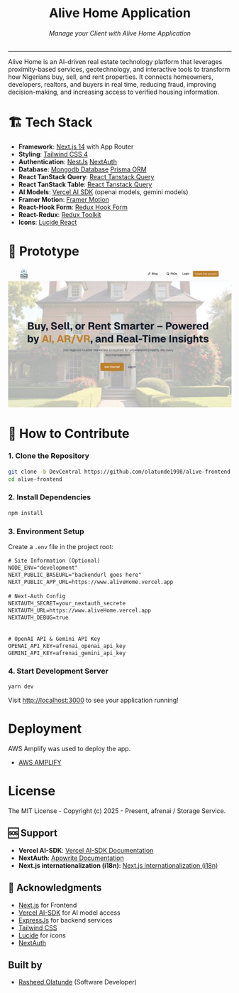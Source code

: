<div align="center">
<h1>Alive Home Application</h1>
<h6><i>Manage your Client with Alive Home Application</i></h6>
<hr />
</div>

Alive Home is an AI-driven real estate technology platform that leverages proximity-based services, geotechnology, and interactive tools to transform how Nigerians buy, sell, and rent properties. It connects homeowners, developers, realtors, and buyers in real time, reducing fraud, improving decision-making, and increasing access to verified housing information.

# 🏗️ Tech Stack

- **Framework**: [Next.js 14](https://nextjs.org/) with App Router
- **Styling**: [Tailwind CSS 4](https://tailwindcss.com/)
- **Authentication**: [NestJs](https://nestjs.com/) [NextAuth](https://next-auth.js.org/)
- **Database**: [Mongodb Database](https://account.mongodb.com/) [Prisma ORM](https://www.prisma.io/)
- **React TanStack Query**: [React Tanstack Query](https://tanstack.com/query/latest)
- **React TanStack Table**: [React Tanstack Query](https://tanstack.com/table/v8)
- **AI Models**: [Vercel AI SDK](https://ai-sdk.dev/) (openai models, gemini models)
- **Framer Motion**: [Framer Motion](https://motion.dev/docs)
- **React-Hook Form**: [Redux Hook Form](https://react-hook-form.com)
- **React-Redux**: [Redux Toolkit](https://redux-toolkit.js.org/)
- **Icons**: [Lucide React](https://lucide.dev/)

# 🎯 Prototype

![Minion](public/assets/prototype.png)

# 🚀 How to Contribute

### 1. Clone the Repository

```bash
git clone -b DevCentral https://github.com/olatunde1998/alive-frontend.git
cd alive-frontend
```

### 2. Install Dependencies

```bash
npm install
```

### 3. Environment Setup

Create a `.env` file in the project root:

```env
# Site Information (Optional)
NODE_ENV="development"
NEXT_PUBLIC_BASEURL="backendurl goes here"
NEXT_PUBLIC_APP_URL=https://www.aliveHome.vercel.app

# Next-Auth Config
NEXTAUTH_SECRET=your_nextauth_secrete
NEXTAUTH_URL=https://www.aliveHome.vercel.app
NEXTAUTH_DEBUG=true


# OpenAI API & Gemini API Key
OPENAI_API_KEY=afrenai_openai_api_key
GEMINI_API_KEY=afrenai_gemini_api_key
```

### 4. Start Development Server

```bash
yarn dev
```

Visit [http://localhost:3000](http://localhost:3000) to see your application running!

# Deployment

AWS Amplify was used to deploy the app.

- [AWS AMPLIFY](https://us-east-1.console.aws.amazon.com/amplify)

# License

The MIT License - Copyright (c) 2025 - Present, afrenai / Storage Service.

## 🆘 Support

- **Vercel AI-SDK**: [Vercel AI-SDK Documentation](https://ai-sdk.dev/docs/introduction/)
- **NextAuth**: [Appwrite Documentation](https://next-auth.js.org/)
- **Next.js internationalization (i18n)**: [Next.js internationalization (i18n)](https://next-intl.dev/docs)

## 🙏 Acknowledgments

- [Next.js](https://nextjs.org) for Frontend
- [Vercel AI-SDK](https://ai-sdk.dev/) for AI model access
- [ExpressJs](https://nestjs.com/) for backend services
- [Tailwind CSS](https://tailwindcss.com)
- [Lucide](https://lucide.dev) for icons
- [NextAuth](https://next-auth.js.org/)

## Built by

- [Rasheed Olatunde](https://github.com/olatunde1998) (Software Developer)
